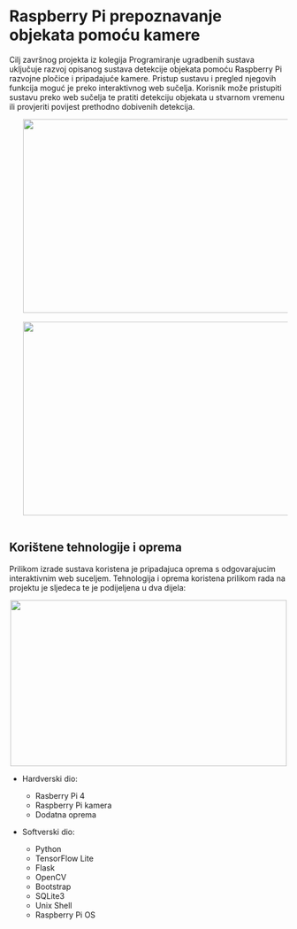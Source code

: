 # Raspberry Pi prepoznavanje objekata pomoću kamere

Cilj završnog projekta iz kolegija Programiranje ugradbenih sustava uključuje razvoj opisanog sustava detekcije objekata pomoću Raspberry Pi razvojne pločice i pripadajuće kamere. Pristup sustavu i pregled njegovih funkcija moguć je preko interaktivnog web sučelja. Korisnik može pristupiti sustavu preko web sučelja te pratiti detekciju objekata u stvarnom vremenu ili provjeriti povijest prethodno dobivenih detekcija.
<p align="center">
  <pre>
   <img align="center" width="600" height="350" src="https://i.postimg.cc/wMFjzW1X/361081553-7040259486004540-8415589241710469645-n.png">
  
   <img align="center" width="600" height="350" src="https://i.postimg.cc/hGqWCLjc/361150919-1264475324178555-7904041595299353596-n.png">
  </pre>
</p>

## Korištene tehnologije i oprema

Prilikom izrade sustava koristena je pripadajuca oprema s odgovarajucim interaktivnim
web suceljem. Tehnologija i oprema koristena prilikom rada na projektu je sljedeca te je
podijeljena u dva dijela:

<p align="center">
  <img align="center" width="500" height="300" src="https://i.postimg.cc/W1Txg2f1/358783038-1046020956572762-1906289841692374021-n.jpg">
</p>


+ Hardverski dio:
    + Rasberry Pi 4
    + Raspberry Pi kamera
    + Dodatna oprema

+ Softverski dio:
    +  Python 
    +  TensorFlow Lite
    +  Flask
    +  OpenCV
    +  Bootstrap
    +  SQLite3 
    +  Unix Shell
    +  Raspberry Pi OS
